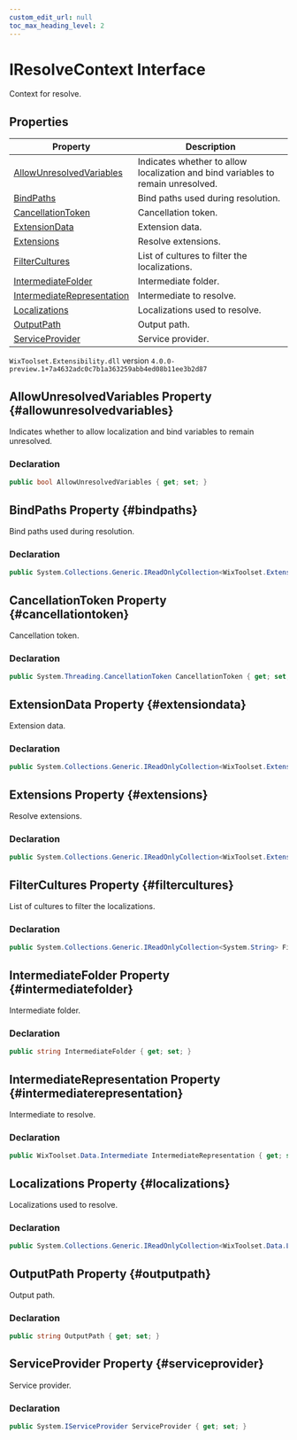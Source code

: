 ```yaml
---
custom_edit_url: null
toc_max_heading_level: 2
---
```

# IResolveContext Interface
Context for resolve.
## Properties
| Property | Description |
| ------ | ----------- |
| [AllowUnresolvedVariables](#allowunresolvedvariables) | Indicates whether to allow localization and bind variables to remain unresolved. |
| [BindPaths](#bindpaths) | Bind paths used during resolution. |
| [CancellationToken](#cancellationtoken) | Cancellation token. |
| [ExtensionData](#extensiondata) | Extension data. |
| [Extensions](#extensions) | Resolve extensions. |
| [FilterCultures](#filtercultures) | List of cultures to filter the localizations. |
| [IntermediateFolder](#intermediatefolder) | Intermediate folder. |
| [IntermediateRepresentation](#intermediaterepresentation) | Intermediate to resolve. |
| [Localizations](#localizations) | Localizations used to resolve. |
| [OutputPath](#outputpath) | Output path. |
| [ServiceProvider](#serviceprovider) | Service provider. |
`WixToolset.Extensibility.dll` version `4.0.0-preview.1+7a4632adc0c7b1a363259abb4ed08b11ee3b2d87`
## AllowUnresolvedVariables Property {#allowunresolvedvariables}
Indicates whether to allow localization and bind variables to remain unresolved.
### Declaration
```cs
public bool AllowUnresolvedVariables { get; set; } 
```
## BindPaths Property {#bindpaths}
Bind paths used during resolution.
### Declaration
```cs
public System.Collections.Generic.IReadOnlyCollection<WixToolset.Extensibility.Data.IBindPath> BindPaths { get; set; } 
```
## CancellationToken Property {#cancellationtoken}
Cancellation token.
### Declaration
```cs
public System.Threading.CancellationToken CancellationToken { get; set; } 
```
## ExtensionData Property {#extensiondata}
Extension data.
### Declaration
```cs
public System.Collections.Generic.IReadOnlyCollection<WixToolset.Extensibility.IExtensionData> ExtensionData { get; set; } 
```
## Extensions Property {#extensions}
Resolve extensions.
### Declaration
```cs
public System.Collections.Generic.IReadOnlyCollection<WixToolset.Extensibility.IResolverExtension> Extensions { get; set; } 
```
## FilterCultures Property {#filtercultures}
List of cultures to filter the localizations.
### Declaration
```cs
public System.Collections.Generic.IReadOnlyCollection<System.String> FilterCultures { get; set; } 
```
## IntermediateFolder Property {#intermediatefolder}
Intermediate folder.
### Declaration
```cs
public string IntermediateFolder { get; set; } 
```
## IntermediateRepresentation Property {#intermediaterepresentation}
Intermediate to resolve.
### Declaration
```cs
public WixToolset.Data.Intermediate IntermediateRepresentation { get; set; } 
```
## Localizations Property {#localizations}
Localizations used to resolve.
### Declaration
```cs
public System.Collections.Generic.IReadOnlyCollection<WixToolset.Data.Localization> Localizations { get; set; } 
```
## OutputPath Property {#outputpath}
Output path.
### Declaration
```cs
public string OutputPath { get; set; } 
```
## ServiceProvider Property {#serviceprovider}
Service provider.
### Declaration
```cs
public System.IServiceProvider ServiceProvider { get; set; } 
```
